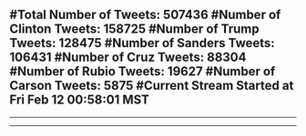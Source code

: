 #Total Number of Tweets: 507436 
#Number of Clinton Tweets: 158725
#Number of Trump Tweets: 128475
#Number of Sanders Tweets: 106431
#Number of Cruz Tweets: 88304
#Number of Rubio Tweets: 19627
#Number of Carson Tweets: 5875
#Current Stream Started at Fri Feb 12 00:58:01 MST
---
---
---
